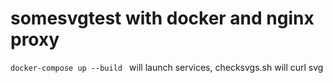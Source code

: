 # somesvgtest with docker and nginx proxy


`docker-compose up --build ` will launch services, checksvgs.sh will curl svg
